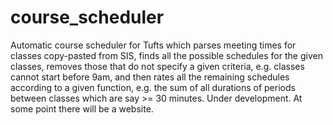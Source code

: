# course_scheduler
Automatic course scheduler for Tufts which parses meeting times for classes copy-pasted from SIS, finds all the possible schedules for the given classes, removes those that do not specify a given criteria, e.g. classes cannot start before 9am, and then rates all the remaining schedules according to a given function, e.g. the sum of all durations of periods between classes which are say >= 30 minutes.
Under development. At some point there will be a website.
